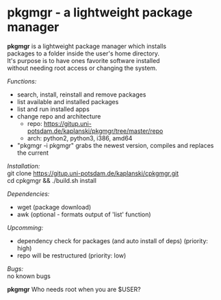 # pkgmgr - a lightweight package manager

**pkgmgr** is a lightweight package manager which installs  
packages to a folder inside the user's home directory.  
It's purpose is to have ones favorite software installed  
without needing root access or changing the system.  

*Functions:*  
- search, install, reinstall and remove packages  
- list available and installed packages  
- list and run installed apps  
- change repo and architecture  
  - repo: https://gitup.uni-potsdam.de/kaplanski/pkgmgr/tree/master/repo  
  - arch: python2, python3, i386, amd64  
- "pkgmgr -i pkgmgr" grabs the newest version, compiles and replaces the current  

*Installation:*  
git clone https://gitup.uni-potsdam.de/kaplanski/cpkgmgr.git  
cd cpkgmgr && ./build.sh install  
  
*Dependencies:*  
- wget (package download)  
- awk (optional - formats output of 'list' function)  
  
*Upcomming:*  
- dependency check for packages (and auto install of deps) (priority: high)  
- repo will be restructured (priority: low)  
  
*Bugs:*  
no known bugs  
  
**pkgmgr** Who needs root when you are $USER?
